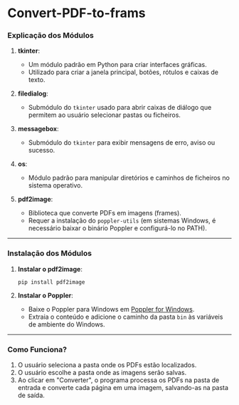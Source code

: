 # Convert-PDF-to-frams

### Explicação dos Módulos

1. **tkinter**:  
   - Um módulo padrão em Python para criar interfaces gráficas.
   - Utilizado para criar a janela principal, botões, rótulos e caixas de texto.

2. **filedialog**:  
   - Submódulo do `tkinter` usado para abrir caixas de diálogo que permitem ao usuário selecionar pastas ou ficheiros.

3. **messagebox**:  
   - Submódulo do `tkinter` para exibir mensagens de erro, aviso ou sucesso.

4. **os**:  
   - Módulo padrão para manipular diretórios e caminhos de ficheiros no sistema operativo.

5. **pdf2image**:  
   - Biblioteca que converte PDFs em imagens (frames).
   - Requer a instalação do `poppler-utils` (em sistemas Windows, é necessário baixar o binário Poppler e configurá-lo no PATH).

---

### Instalação dos Módulos

1. **Instalar o pdf2image**:  
   ```
   pip install pdf2image
   ```

2. **Instalar o Poppler**:  
   - Baixe o Poppler para Windows em [Poppler for Windows](https://github.com/oschwartz10612/poppler-windows).
   - Extraia o conteúdo e adicione o caminho da pasta `bin` às variáveis de ambiente do Windows.

---

### Como Funciona?

1. O usuário seleciona a pasta onde os PDFs estão localizados.
2. O usuário escolhe a pasta onde as imagens serão salvas.
3. Ao clicar em "Converter", o programa processa os PDFs na pasta de entrada e converte cada página em uma imagem, salvando-as na pasta de saída.

